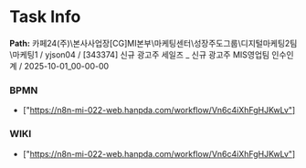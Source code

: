 # Task Info

**Path:** 카페24(주)\본사사업장\[CG]MI본부\마케팅센터\성장주도그룹\디지털마케팅2팀\마케팅1 / yjson04 / [343374] 신규 광고주 세일즈 _ 신규 광고주 MIS영업팀 인수인계 / 2025-10-01_00-00-00

### BPMN
- ["https://n8n-mi-022-web.hanpda.com/workflow/Vn6c4iXhFgHJKwLv"]

### WIKI
- ["https://n8n-mi-022-web.hanpda.com/workflow/Vn6c4iXhFgHJKwLv"]

